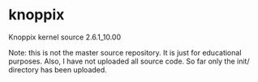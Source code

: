 knoppix
=======

Knoppix kernel source 2.6.1_10.00

Note: this is not the master source repository. It is just for educational purposes. Also, I have not uploaded all source code. So far only the init/ directory has been uploaded.
